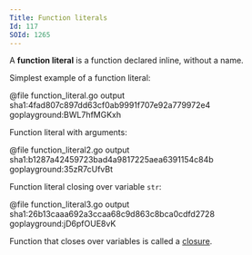 ```yaml
---
Title: Function literals
Id: 117
SOId: 1265
---
```


A **function literal** is a function declared inline, without a name.

Simplest example of a function literal:

@file function_literal.go output sha1:4fad807c897dd63cf0ab9991f707e92a779972e4 goplayground:BWL7hfMGKxh

Function literal with arguments:

@file function_literal2.go output sha1:b1287a42459723bad4a9817225aea6391154c84b goplayground:35zR7cUfvBt

Function literal closing over variable `str`:

@file function_literal3.go output sha1:26b13caaa692a3ccaa68c9d863c8bca0cdfd2728 goplayground:jD6pfOUE8vK

Function that closes over variables is called a [closure](118).

<!-- TODO: describe gotcha about argument evaluation -->
